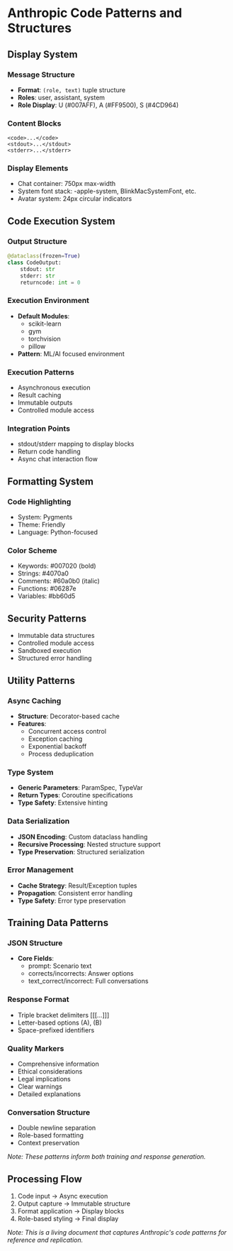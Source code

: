 # Anthropic Code Patterns and Structures

## Display System
### Message Structure
- **Format**: `(role, text)` tuple structure
- **Roles**: user, assistant, system
- **Role Display**: U (#007AFF), A (#FF9500), S (#4CD964)

### Content Blocks
```
<code>...</code>
<stdout>...</stdout>
<stderr>...</stderr>
```

### Display Elements
- Chat container: 750px max-width
- System font stack: -apple-system, BlinkMacSystemFont, etc.
- Avatar system: 24px circular indicators

## Code Execution System
### Output Structure
```python
@dataclass(frozen=True)
class CodeOutput:
    stdout: str
    stderr: str
    returncode: int = 0
```

### Execution Environment
- **Default Modules**: 
  - scikit-learn
  - gym
  - torchvision
  - pillow
- **Pattern**: ML/AI focused environment

### Execution Patterns
- Asynchronous execution
- Result caching
- Immutable outputs
- Controlled module access

### Integration Points
- stdout/stderr mapping to display blocks
- Return code handling
- Async chat interaction flow

## Formatting System
### Code Highlighting
- System: Pygments
- Theme: Friendly
- Language: Python-focused

### Color Scheme
- Keywords: #007020 (bold)
- Strings: #4070a0
- Comments: #60a0b0 (italic)
- Functions: #06287e
- Variables: #bb60d5

## Security Patterns
- Immutable data structures
- Controlled module access
- Sandboxed execution
- Structured error handling

## Utility Patterns
### Async Caching
- **Structure**: Decorator-based cache
- **Features**:
  - Concurrent access control
  - Exception caching
  - Exponential backoff
  - Process deduplication

### Type System
- **Generic Parameters**: ParamSpec, TypeVar
- **Return Types**: Coroutine specifications
- **Type Safety**: Extensive hinting

### Data Serialization
- **JSON Encoding**: Custom dataclass handling
- **Recursive Processing**: Nested structure support
- **Type Preservation**: Structured serialization

### Error Management
- **Cache Strategy**: Result/Exception tuples
- **Propagation**: Consistent error handling
- **Type Safety**: Error type preservation

## Training Data Patterns
### JSON Structure
- **Core Fields**:
  - prompt: Scenario text
  - corrects/incorrects: Answer options
  - text_correct/incorrect: Full conversations

### Response Format
- Triple bracket delimiters [[[...]]]
- Letter-based options (A), (B)
- Space-prefixed identifiers

### Quality Markers
- Comprehensive information
- Ethical considerations
- Legal implications
- Clear warnings
- Detailed explanations

### Conversation Structure
- Double newline separation
- Role-based formatting
- Context preservation

*Note: These patterns inform both training and response generation.*

## Processing Flow
1. Code input → Async execution
2. Output capture → Immutable structure
3. Format application → Display blocks
4. Role-based styling → Final display

*Note: This is a living document that captures Anthropic's code patterns for reference and replication.*
